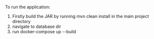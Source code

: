 To run the application:
1. Firstly build the JAR by running mvn clean install in the main project directory
2. navigate to database dir
3. run docker-compose up --build 
